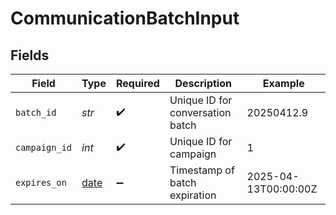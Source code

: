 # CommunicationBatchInput


## Fields

| Field                                                                | Type                                                                 | Required                                                             | Description                                                          | Example                                                              |
| -------------------------------------------------------------------- | -------------------------------------------------------------------- | -------------------------------------------------------------------- | -------------------------------------------------------------------- | -------------------------------------------------------------------- |
| `batch_id`                                                           | *str*                                                                | :heavy_check_mark:                                                   | Unique ID for conversation batch                                     | 20250412.9                                                           |
| `campaign_id`                                                        | *int*                                                                | :heavy_check_mark:                                                   | Unique ID for campaign                                               | 1                                                                    |
| `expires_on`                                                         | [date](https://docs.python.org/3/library/datetime.html#date-objects) | :heavy_minus_sign:                                                   | Timestamp of batch expiration                                        | 2025-04-13T00:00:00Z                                                 |